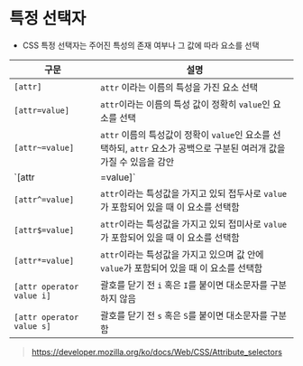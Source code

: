 # 특정 선택자

- CSS 특정 선택자는 주어진 특성의 존재 여부나 그 값에 따라 요소를 선택

| 구문                      | 설명                                                         |
| ------------------------- | ------------------------------------------------------------ |
| `[attr]`                  | `attr` 이라는 이름의 특성을 가진 요소 선택                   |
| `[attr=value]`            | `attr`이라는 이름의 특성 값이 정확히 `value`인 요소를 선택   |
| `[attr~=value]`           | `attr` 이름의 특성값이 정확이 `value`인 요소를 선택하되, `attr` 요소가 공백으로 구분된 여러개 값을 가질 수 있음을 감안 |
| `[attr|=value]`           | `attr`이라는 특성값을 가지고 있으며 그 특성값이 정확히 `value`이거나 바로 뒤에 `-`로 시작하는 문자열이 붙어 있을 때  이 요소를 선택함<br />보통 언어 서브코드가 일치하는 지 확인할 때 씀 |
| `[attr^=value]`           | `attr`이라는 특성값을 가지고 있되 접두사로 `value`가 포함되어 있을 때  이 요소를 선택함 |
| `[attr$=value]`           | `attr`이라는 특성값을 가지고 있되 접미사로 `value`가 포함되어 있을 때  이 요소를 선택함 |
| `[attr*=value]`           | `attr`이라는 특성값을 가지고 있으며 값 안에 `value`가 포함되어 있을 때  이 요소를 선택함 |
| `[attr operator value i]` | 괄호를 닫기 전 `i` 혹은 `I`를 붙이면 대소문자를 구분하지 않음 |
| `[attr operator value s]` | 괄호를 닫기 전 `s` 혹은 `S`를 붙이면 대소문자를 구분함       |



> https://developer.mozilla.org/ko/docs/Web/CSS/Attribute_selectors